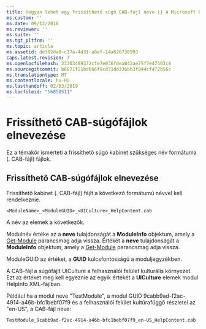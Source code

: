 ```yaml
---
title: Hogyan lehet egy frissíthető súgó CAB-fájl neve |} A Microsoft Docs
ms.custom: ''
ms.date: 09/12/2016
ms.reviewer: ''
ms.suite: ''
ms.tgt_pltfrm: ''
ms.topic: article
ms.assetid: de302da0-c17a-4d31-a8ef-14a626738993
caps.latest.revision: 7
ms.openlocfilehash: 23303489372cfe7e036fdea842ae75f7e47503c8
ms.sourcegitcommit: b6871f21bd666f9cd71dd336bb3f844cf472b56c
ms.translationtype: MT
ms.contentlocale: hu-HU
ms.lasthandoff: 02/03/2019
ms.locfileid: "56850511"
---
```

# <a name="how-to-name-an-updatable-help-cab-file"></a>Frissíthető CAB-súgófájlok elnevezése

Ez a témakör ismerteti a frissíthető súgó kabinet szükséges név formátuma (. CAB-fájl) fájlok.

## <a name="how-to-name-an-updatable-help-cab-file"></a>Frissíthető CAB-súgófájlok elnevezése

Frissíthető kabinet (. CAB-fájl) fájlt a következő formátumú névvel kell rendelkeznie.

`<ModuleName>_<ModuleGUID>_<UICulture>_HelpContent.cab`

A név az elemek a következők.

Modulnév értéke az a **neve** tulajdonságát a **ModuleInfo** objektum, amely a [Get-Module](/powershell/module/Microsoft.PowerShell.Core/Get-Module) parancsmag adja vissza.
Értékét a **neve** tulajdonságát a **ModuleInfo** objektum, amely a [Get-Module](/powershell/module/Microsoft.PowerShell.Core/Get-Module) parancsmag adja vissza.

ModuleGUID az értéket, a **GUID** kulcsfontosságú a moduljegyzékben.

A CAB-fájl a súgófájlt UICulture a felhasználói felület kulturális környezet. Ezt az értéket meg kell egyeznie az egyik értékét a **UICulture** elemek modul HelpInfo XML-fájlban.

Például ha a modul neve "TestModule", a modul GUID 9cabb9ad-f2ac-4914-a46b-bfc1bebf07f9 és a felhasználói felület kultúrafüggő részletei az "en-US", a CAB-fájl neve:

`TestModule_9cabb9ad-f2ac-4914-a46b-bfc1bebf07f9_en-US_HelpContent.cab`